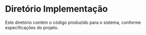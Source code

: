 # Diretório Implementação

Este diretório contém o código produzido para o sistema, conforme especificações do projeto.
